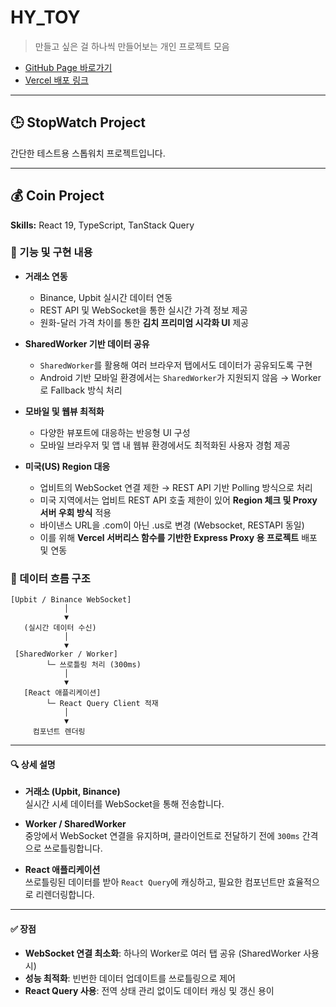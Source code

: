 # HY_TOY

> 만들고 싶은 걸 하나씩 만들어보는 개인 프로젝트 모음

- [GitHub Page 바로가기](https://hakyoonkim2.github.io/hy_toy/)
- [Vercel 배포 링크](https://hy-toy.vercel.app/)

---

## 🕒 StopWatch Project

간단한 테스트용 스톱워치 프로젝트입니다.

---

## 💰 Coin Project

**Skills:** React 19, TypeScript, TanStack Query

### 🔧 기능 및 구현 내용

- **거래소 연동**

  - Binance, Upbit 실시간 데이터 연동
  - REST API 및 WebSocket을 통한 실시간 가격 정보 제공
  - 원화-달러 가격 차이를 통한 **김치 프리미엄 시각화 UI** 제공

- **SharedWorker 기반 데이터 공유**

  - `SharedWorker`를 활용해 여러 브라우저 탭에서도 데이터가 공유되도록 구현
  - Android 기반 모바일 환경에서는 `SharedWorker`가 지원되지 않음 → Worker로 Fallback 방식 처리

- **모바일 및 웹뷰 최적화**

  - 다양한 뷰포트에 대응하는 반응형 UI 구성
  - 모바일 브라우저 및 앱 내 웹뷰 환경에서도 최적화된 사용자 경험 제공

- **미국(US) Region 대응**
  - 업비트의 WebSocket 연결 제한 → REST API 기반 Polling 방식으로 처리
  - 미국 지역에서는 업비트 REST API 호출 제한이 있어 **Region 체크 및 Proxy 서버 우회 방식** 적용
  - 바이낸스 URL을 .com이 아닌 .us로 변경 (Websocket, RESTAPI 동일)
  - 이를 위해 **Vercel 서버리스 함수를 기반한 Express Proxy 용 프로젝트** 배포 및 연동

### 📡 데이터 흐름 구조

```plaintext
[Upbit / Binance WebSocket]
            │
            ▼
   (실시간 데이터 수신)
            │
            ▼
 [SharedWorker / Worker]
        └─ 쓰로틀링 처리 (300ms)
            │
            ▼
   [React 애플리케이션]
        └─ React Query Client 적재
            │
            ▼
     컴포넌트 렌더링
```

---

#### 🔍 상세 설명

- **거래소 (Upbit, Binance)**  
  실시간 시세 데이터를 WebSocket을 통해 전송합니다.

- **Worker / SharedWorker**  
  중앙에서 WebSocket 연결을 유지하며, 클라이언트로 전달하기 전에 `300ms` 간격으로 쓰로틀링합니다.

- **React 애플리케이션**  
  쓰로틀링된 데이터를 받아 `React Query`에 캐싱하고, 필요한 컴포넌트만 효율적으로 리렌더링합니다.

---

#### ✅ 장점

- **WebSocket 연결 최소화**: 하나의 Worker로 여러 탭 공유 (SharedWorker 사용 시)
- **성능 최적화**: 빈번한 데이터 업데이트를 쓰로틀링으로 제어
- **React Query 사용**: 전역 상태 관리 없이도 데이터 캐싱 및 갱신 용이

